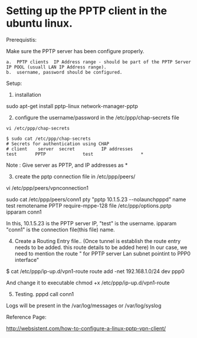 Setting up the PPTP client in the ubuntu linux.
=====================

Prerequistis: 

  Make sure the PPTP server has been configure properly.

    a.  PPTP clients  IP Address range - should be part of the PPTP Server IP POOL (usuall LAN IP Address range).
    b.  username, password should be configured.



Setup:


1. installation

sudo apt-get install pptp-linux network-manager-pptp


2. configure the username/password  in the /etc/ppp/chap-secrets file
``` 	
vi /etc/ppp/chap-secrets

$ sudo cat /etc/ppp/chap-secrets 
# Secrets for authentication using CHAP
# client	server	secret			IP addresses
test       PPTP              test                  * 
```

Note : Give server as PPTP,  and IP addresses as *

3. create the pptp connection file in /etc/ppp/peers/
 
 vi /etc/ppp/peers/vpnconnection1

 sudo cat /etc/ppp/peers/conn1 
pty "pptp 10.1.5.23 --nolaunchpppd"
name test 
remotename PPTP
require-mppe-128
file /etc/ppp/options.pptp
ipparam conn1

In this,  10.1.5.23 is the PPTP server IP, "test" is the username.  ipparam "conn1" is the connection file(this file) name.


4. Create a Routing Entry file.. (Once tunnel is establish the route entry needs to be added. this route details to be added here)
In our case, we need to mention the route " for PPTP server Lan subnet pointint to PPP0 interface"

$ cat /etc/ppp/ip-up.d/vpn1-route 
route add -net 192.168.1.0/24 dev ppp0


And change it to executable
chmod +x /etc/ppp/ip-up.d/vpn1-route


5. Testing.
pppd call conn1


Logs will be present in the /var/log/messages or /var/log/syslog





Reference Page:


http://websistent.com/how-to-configure-a-linux-pptp-vpn-client/